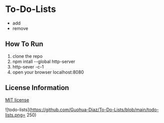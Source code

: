# To-Do-Lists
<ul>
<li> add</li>
<li> remove </li>
</ul>

## How To Run 
1. clone the repo
2. npm intall --global http-server
3. http-sever -c-1
4. open your browser localhost:8080

## License Information
[MIT license](http://choosealicense.com/licenses/mit)

![todo-lists](https://github.com/Guohua-Diaz/To-Do-Lists/blob/main/todo-lists.png= 250)




